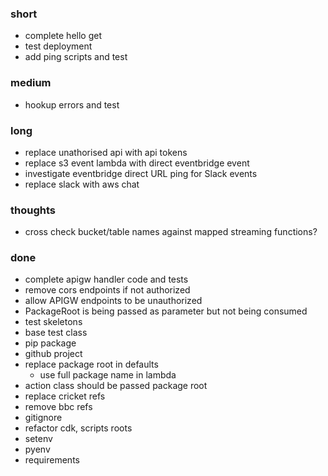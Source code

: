 ### short

- complete hello get
- test deployment
- add ping scripts and test

### medium

- hookup errors and test

### long

- replace unathorised api with api tokens
- replace s3 event lambda with direct eventbridge event
- investigate eventbridge direct URL ping for Slack events
- replace slack with aws chat

### thoughts

- cross check bucket/table names against mapped streaming functions?

### done

- complete apigw handler code and tests
- remove cors endpoints if not authorized
- allow APIGW endpoints to be unauthorized
- PackageRoot is being passed as parameter but not being consumed
- test skeletons
- base test class
- pip package
- github project
- replace package root in defaults
  - use full package name in lambda
- action class should be passed package root
- replace cricket refs
- remove bbc refs
- gitignore
- refactor cdk, scripts roots
- setenv
- pyenv
- requirements
